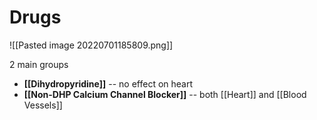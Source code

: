 # Drugs

![[Pasted image 20220701185809.png]]

2 main groups
- **[[Dihydropyridine]]** -- no effect on heart
- **[[Non-DHP Calcium Channel Blocker]]** -- both [[Heart]] and [[Blood Vessels]] 